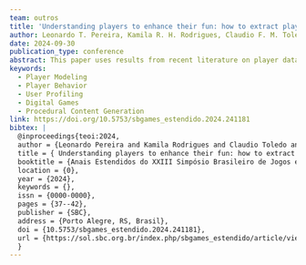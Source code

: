 ```yaml
---
team: outros
title: 'Understanding players to enhance their fun: how to extract player data and motivation factors for procedural content generation'
author: Leonardo T. Pereira, Kamila R. H. Rodrigues, Claudio F. M. Toledo, T. Yuji Teoi, 
date: 2024-09-30
publication_type: conference
abstract: This paper uses results from recent literature on player data collection and Human-Computer Interaction (HCI) fundamentals to classify the data collected by gaming systems to identify different types of players and their motivators. Our study proposes to address the lack of standards and ambiguous identification of data and collection techniques, which hinders progress in the Procedural Content Generation field. Our proposed classification may help researchers and game developers build metrics to evaluate users' motivators and player types, fostering the chance to generate game content to optimize performance, fun, and user satisfaction when playing.
keywords:
  - Player Modeling
  - Player Behavior
  - User Profiling
  - Digital Games
  - Procedural Content Generation
link: https://doi.org/10.5753/sbgames_estendido.2024.241181
bibtex: |
  @inproceedings{teoi:2024,
  author = {Leonardo Pereira and Kamila Rodrigues and Claudio Toledo and T. Teoi},
  title = { Understanding players to enhance their fun: how to extract player data and motivation factors for procedural content generation},
  booktitle = {Anais Estendidos do XXIII Simpósio Brasileiro de Jogos e Entretenimento Digital},
  location = {0},
  year = {2024},
  keywords = {},
  issn = {0000-0000},
  pages = {37--42},
  publisher = {SBC},
  address = {Porto Alegre, RS, Brasil},
  doi = {10.5753/sbgames_estendido.2024.241181},
  url = {https://sol.sbc.org.br/index.php/sbgames_estendido/article/view/32001}
  }
---
```

